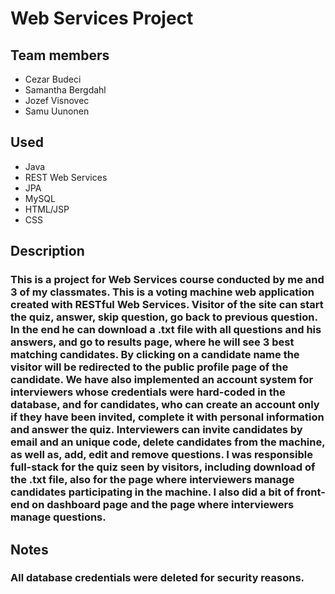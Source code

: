 # Web Services Project

## Team members
  * Cezar Budeci
  * Samantha Bergdahl
  * Jozef Visnovec
  * Samu Uunonen

## Used
  * Java
  * REST Web Services
  * JPA
  * MySQL
  * HTML/JSP
  * CSS

## Description
### This is a project for Web Services course conducted by me and 3 of my classmates. This is a voting machine web application created with RESTful Web Services. Visitor of the site can start the quiz, answer, skip question, go back to previous question. In the end he can download a .txt file with all questions and his answers, and go to results page, where he will see 3 best matching candidates. By clicking on a candidate name the visitor will be redirected to the public profile page of the candidate. We have also implemented an account system for interviewers whose credentials were hard-coded in the database, and for candidates, who can create an account only if they have been invited, complete it with personal information and answer the quiz. Interviewers can invite candidates by email and an unique code, delete candidates from the machine, as well as, add, edit and remove questions. I was responsible full-stack for the quiz seen by visitors, including download of the .txt file, also for the page where interviewers manage candidates participating in the machine. I also did a bit of front-end on dashboard page and the page where interviewers manage questions.

## Notes
### All database credentials were deleted for security reasons.
